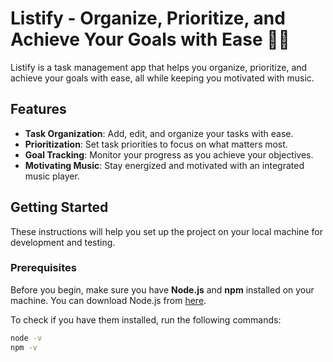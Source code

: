 # Listify - Organize, Prioritize, and Achieve Your Goals with Ease 🎯🎶

Listify is a task management app that helps you organize, prioritize, and achieve your goals with ease, all while keeping you motivated with music.

## Features

- **Task Organization**: Add, edit, and organize your tasks with ease.
- **Prioritization**: Set task priorities to focus on what matters most.
- **Goal Tracking**: Monitor your progress as you achieve your objectives.
- **Motivating Music**: Stay energized and motivated with an integrated music player.

## Getting Started

These instructions will help you set up the project on your local machine for development and testing.

### Prerequisites

Before you begin, make sure you have **Node.js** and **npm** installed on your machine. You can download Node.js from [here](https://nodejs.org/).

To check if you have them installed, run the following commands:

```bash
node -v
npm -v
